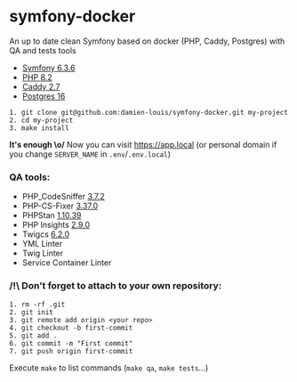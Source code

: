 # symfony-docker

An up to date clean Symfony based on docker (PHP, Caddy, Postgres) with QA and tests tools 

- [Symfony 6.3.6](https://github.com/symfony/symfony/releases/tag/v6.3.6)
- [PHP 8.2](https://hub.docker.com/_/php)
- [Caddy 2.7](https://hub.docker.com/_/caddy)
- [Postgres 16](https://hub.docker.com/_/postgres)

```
1. git clone git@github.com:damien-louis/symfony-docker.git my-project
2. cd my-project
3. make install
```
**It's enough \o/**
Now you can visit https://app.local (or personal domain if you change `SERVER_NAME` in `.env`/`.env.local`)

### QA tools: 

- PHP_CodeSniffer [3.7.2](https://github.com/squizlabs/PHP_CodeSniffer/releases/tag/3.7.2)
- PHP-CS-Fixer [3.37.0](https://github.com/PHP-CS-Fixer/PHP-CS-Fixer/releases/tag/v3.37.0)
- PHPStan [1.10.39](https://github.com/phpstan/phpstan/releases/tag/1.10.39)
- PHP Insights [2.9.0](https://github.com/nunomaduro/phpinsights/releases/tag/v2.9.0)
- Twigcs [6.2.0](https://github.com/friendsoftwig/twigcs/releases/tag/6.2.0)
- YML Linter
- Twig Linter 
- Service Container Linter

### /!\ Don't forget to attach to your own repository: 
```
1. rm -rf .git
2. git init
3. git remote add origin <your repo>
4. git checkout -b first-commit
5. git add .
6. git commit -m "First commit"
7. git push origin first-commit
```

Execute `make` to list commands (`make qa`, `make tests`...)
